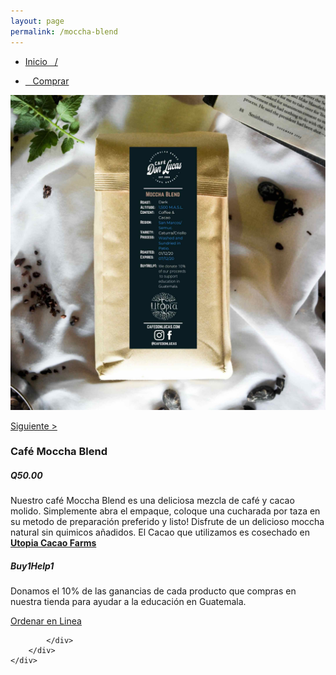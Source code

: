 ```yaml
---
layout: page
permalink: /moccha-blend
---
```

<div class="region">
	<div class="container">
		<div class="row">
			<div class="col-md-8 col-xs-12">
				<ul>
					<li><a href="/"><p> Inicio &nbsp;&nbsp;/</p></a></li>
					<li><a href="/comprar"><p>&nbsp;&nbsp; Comprar </p></a></li>
				</ul>
				<img class="img-responsive" src="/images/moccha-blend.jpg">
			</div>
			<div class="col-md-4 col-xs-12">
				<a href="/region-san-marcos"><p>Siguiente > </p></a>
				<h3>Caf&eacute; Moccha Blend</h3>
				<h5><strong>Q50.00</strong></h5>
				<p>Nuestro café Moccha Blend es una deliciosa mezcla de café y cacao molido. Simplemente abra el empaque, coloque una cucharada por taza en su metodo de preparaci&oacute;n preferido y listo! Disfrute de un delicioso moccha natural sin quimicos añadidos. El Cacao que utilizamos es cosechado en <a href="https://www.utopiaecohotel.com/collections/utopia-cacao-farms" target="_blank"><strong>Utopia Cacao Farms</strong></a> </p>
				<h5>Buy1Help1</h5>
				<p>Donamos el 10% de las ganancias de cada producto que compras en nuestra tienda para ayudar a la educaci&oacute;n en Guatemala.</p>
				<a href="/orden-en-linea" id="button">Ordenar en Linea</a>

			</div>
		</div>
	</div>
</div>